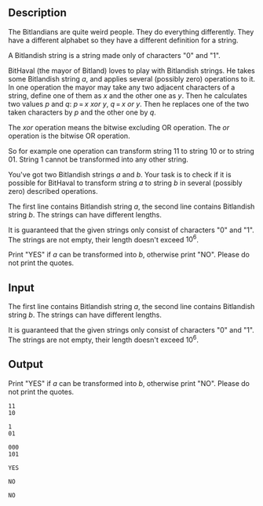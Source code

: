 ## Description

<div><p>The Bitlandians are quite weird people. They do everything differently. They have a different alphabet so they have a different definition for a string.</p><p>A Bitlandish string is a string made only of characters "<span class="tex-font-style-tt">0</span>" and "<span class="tex-font-style-tt">1</span>".</p><p>BitHaval (the mayor of Bitland) loves to play with Bitlandish strings. He takes some Bitlandish string <span class="tex-span"><i>a</i></span>, and applies several (possibly zero) operations to it. In one operation the mayor may take any two adjacent characters of a string, define one of them as <span class="tex-span"><i>x</i></span> and the other one as <span class="tex-span"><i>y</i></span>. Then he calculates two values <span class="tex-span"><i>p</i></span> and <span class="tex-span"><i>q</i></span>: <span class="tex-span"><i>p</i> = <i>x</i>&nbsp;<i>xor</i>&nbsp;<i>y</i></span>, <span class="tex-span"><i>q</i> = <i>x</i>&nbsp;<i>or</i>&nbsp;<i>y</i></span>. Then he replaces one of the two taken characters by <span class="tex-span"><i>p</i></span> and the other one by <span class="tex-span"><i>q</i></span>.</p><p>The <span class="tex-span"><i>xor</i></span> operation means the bitwise excluding OR operation. The <span class="tex-span"><i>or</i></span> operation is the bitwise OR operation.</p><p>So for example one operation can transform string <span class="tex-font-style-tt">11</span> to string <span class="tex-font-style-tt">10</span> or to string <span class="tex-font-style-tt">01</span>. String <span class="tex-font-style-tt">1</span> cannot be transformed into any other string.</p><p>You've got two Bitlandish strings <span class="tex-span"><i>a</i></span> and <span class="tex-span"><i>b</i></span>. Your task is to check if it is possible for BitHaval to transform string <span class="tex-span"><i>a</i></span> to string <span class="tex-span"><i>b</i></span> in several (possibly zero) described operations.</p></div><div class="input-specification"><p>The first line contains Bitlandish string <span class="tex-span"><i>a</i></span>, the second line contains Bitlandish string <span class="tex-span"><i>b</i></span>. The strings can have different lengths.</p><p>It is guaranteed that the given strings only consist of characters "0" and "1". The strings are not empty, their length doesn't exceed <span class="tex-span">10<sup class="upper-index">6</sup></span>.</p></div><div class="output-specification"><p>Print "<span class="tex-font-style-tt">YES</span>" if <span class="tex-span"><i>a</i></span> can be transformed into <span class="tex-span"><i>b</i></span>, otherwise print "<span class="tex-font-style-tt">NO</span>". Please do not print the quotes.</p></div>

## Input

<p>The first line contains Bitlandish string <span class="tex-span"><i>a</i></span>, the second line contains Bitlandish string <span class="tex-span"><i>b</i></span>. The strings can have different lengths.</p><p>It is guaranteed that the given strings only consist of characters "0" and "1". The strings are not empty, their length doesn't exceed <span class="tex-span">10<sup class="upper-index">6</sup></span>.</p>

## Output

<p>Print "<span class="tex-font-style-tt">YES</span>" if <span class="tex-span"><i>a</i></span> can be transformed into <span class="tex-span"><i>b</i></span>, otherwise print "<span class="tex-font-style-tt">NO</span>". Please do not print the quotes.</p>





```input1
11
10

```




```input2
1
01

```




```input3
000
101

```




```output1
YES

```




```output2
NO

```




```output3
NO

```


